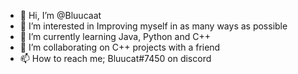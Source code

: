 - 👋 Hi, I’m @Bluucaat
- 👀 I’m interested in Improving myself in as many ways as possible
- 🌱 I’m currently learning Java, Python and C++
- 💞️ I’m collaborating on C++ projects with a friend
- 📫 How to reach me; Bluucat#7450 on discord

<!---
Bluucaat/Bluucaat is a ✨ special ✨ repository because its `README.md` (this file) appears on your GitHub profile.
You can click the Preview link to take a look at your changes.
--->
